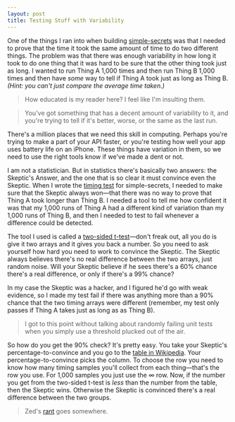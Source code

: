 ```yaml
---
layout: post
title: Testing Stuff with Variability
---
```


One of the things I ran into when building [simple-secrets][1] was that I needed
to prove that the time it took the same amount of time to do two different
things. The problem was that there was enough variability in how long it took
to do one thing that it was hard to be sure that the other thing took just
as long. I wanted to run Thing A 1,000 times and then run Thing B 1,000 times
and then have _some_ way to tell if Thing A took just as long as Thing B.
_(Hint: you can't just compare the average time taken.)_

> How educated is my reader here? I feel like I'm insulting them.

<blockquote class="pullQuote">You've got something that has a decent amount of
variability to it, and you're trying to tell if it's better, worse, or the same
as the last run.</blockquote>

There's a million places that we need this skill in computing. Perhaps you're
trying to make a part of your API faster, or you're testing how well your app
uses battery life on an iPhone. These things have variation in them, so we
need to use the right tools know if we've made a dent or not.

 [1]: https://github.com/timshadel/simple-secrets

<!---more-->

I am not a statistician. But in statistics there's basically two answers: the
Skeptic's Answer, and the one that is so clear it must convince even the Skeptic.
When I wrote the [timing test][2] for simple-secrets, I needed to make sure that
the Skeptic always won—that there was no way to prove that Thing A took longer
than Thing B. I needed a tool to tell me how confident it was that my 1,000 runs
of Thing A had a different kind of variation than my 1,000 runs of Thing B, and
then I needed to test to fail whenever a difference could be detected.

The tool I used is called a [two-sided t-test][3]—don't freak out, all you do is
give it two arrays and it gives you back a number. So you need to ask yourself
how hard you need to work to convince the Skeptic. The Skeptic always believes
there's no real difference between the two arrays, just random noise. Will your
Skeptic believe if he sees there's a 60% chance there's a real difference, or
only if there's a 99% chance?

In my case the Skeptic was a hacker, and I figured he'd go with weak evidence,
so I made my test fail if there was anything more than a 90% chance that the
two timing arrays were different (remember, my test only passes if Thing A
takes just as long as as Thing B).

> I got to this point without talking about randomly failing unit tests when
> you simply use a threshold plucked out of the air.

So how do you get the 90% check? It's pretty easy. You take your Skeptic's
percentage-to-convince and you go to the [table in Wikipedia][4]. Your
percentage-to-convince picks the column. To choose the row you need to know how
many timing samples you'll collect from each thing—that's the row you use. For
1,000 samples you just use the ∞ row. Now, if the number you get from the
two-sided t-test is _less_ than the number from the table, then the Skeptic
wins. Otherwise the Skeptic is convinced there's a real difference between the
two groups.

> Zed's [rant][5] goes somewhere.

 [2]: https://github.com/timshadel/simple-secrets/blob/master/test/primitives.test.js#L212-L227
 [3]: http://www.ats.ucla.edu/stat/mult_pkg/faq/general/tail_tests.htm
 [4]: https://en.wikipedia.org/wiki/Student%27s_t-distribution#Table_of_selected_values
 [5]: http://zedshaw.com/archive/programmers-need-to-learn-statistics-or-i-will-kill-them-all/
